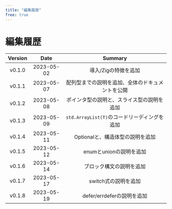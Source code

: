 ```yaml
---
title: "編集履歴"
free: true
---
```


# 編集履歴

|Version|Date|Summary|
|:--:|:--:|:--:|
|v0.1.0|2023-05-02|導入/Zigの特徴を追加|
|v0.1.1|2023-05-07|配列型までの説明を追加、全体のドキュメントを公開|
|v0.1.2|2023-05-08|ポインタ型の説明と、スライス型の説明を追加|
|v0.1.3|2023-05-09|`std.ArrayList(T)`のコードリーディングを追加|
|v0.1.4|2023-05-11|Optionalと、構造体型の説明を追加|
|v0.1.5|2023-05-12|enumとunionの説明を追加|
|v0.1.6|2023-05-14|ブロック構文の説明を追加|
|v0.1.7|2023-05-17|switch式の説明を追加|
|v0.1.8|2023-05-19|defer/errdeferの説明を追加|

